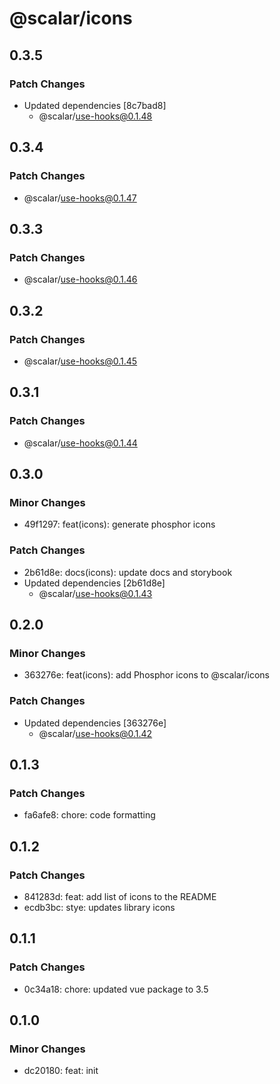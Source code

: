 # @scalar/icons

## 0.3.5

### Patch Changes

- Updated dependencies [8c7bad8]
  - @scalar/use-hooks@0.1.48

## 0.3.4

### Patch Changes

- @scalar/use-hooks@0.1.47

## 0.3.3

### Patch Changes

- @scalar/use-hooks@0.1.46

## 0.3.2

### Patch Changes

- @scalar/use-hooks@0.1.45

## 0.3.1

### Patch Changes

- @scalar/use-hooks@0.1.44

## 0.3.0

### Minor Changes

- 49f1297: feat(icons): generate phosphor icons

### Patch Changes

- 2b61d8e: docs(icons): update docs and storybook
- Updated dependencies [2b61d8e]
  - @scalar/use-hooks@0.1.43

## 0.2.0

### Minor Changes

- 363276e: feat(icons): add Phosphor icons to @scalar/icons

### Patch Changes

- Updated dependencies [363276e]
  - @scalar/use-hooks@0.1.42

## 0.1.3

### Patch Changes

- fa6afe8: chore: code formatting

## 0.1.2

### Patch Changes

- 841283d: feat: add list of icons to the README
- ecdb3bc: stye: updates library icons

## 0.1.1

### Patch Changes

- 0c34a18: chore: updated vue package to 3.5

## 0.1.0

### Minor Changes

- dc20180: feat: init
